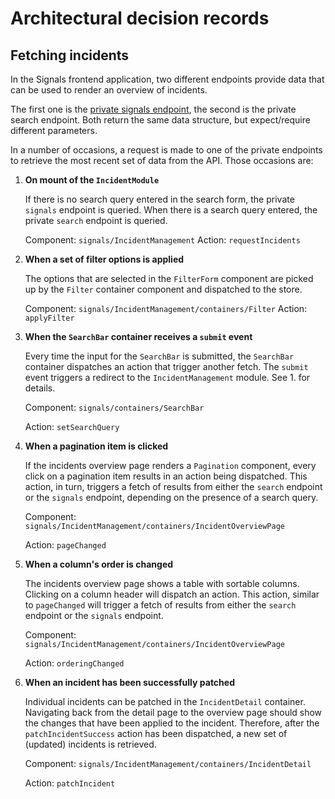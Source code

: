 # Architectural decision records

## Fetching incidents

In the Signals frontend application, two different endpoints provide data that can be used to render an overview of incidents.

The first one is the [private signals endpoint](https://api.data.amsterdam.nl/api/swagger/?url=/signals/swagger/openapi.yaml#/default/get_signals_v1_private_signals_), the second is the private search endpoint. Both return the same data structure, but expect/require different parameters.

In a number of occasions, a request is made to one of the private endpoints to retrieve the most recent set of data from the API.  Those occasions are:

1. **On mount of the `IncidentModule`**

   If there is no search query entered in the search form, the private `signals` endpoint is queried. When there is a search query entered, the private `search` endpoint is queried.

   Component: `signals/IncidentManagement`
   Action: `requestIncidents`

2. **When a set of filter options is applied**

   The options that are selected in the `FilterForm` component are picked up by the `Filter` container component and dispatched to the store.

   Component: `signals/IncidentManagement/containers/Filter`
   Action: `applyFilter`

3. **When the `SearchBar` container receives a `submit` event**

   Every time the input for the `SearchBar` is submitted, the `SearchBar` container dispatches an action that trigger another fetch. The `submit` event triggers a redirect to the `IncidentManagement` module. See 1. for details.

   Component: `signals/containers/SearchBar`
   
   Action: `setSearchQuery`

4. **When a pagination item is clicked**

   If the incidents overview page renders a `Pagination` component, every click on a pagination item results in an action being dispatched. This action, in turn, triggers a fetch of results from either the `search` endpoint or the `signals` endpoint, depending on the presence of a search query.

   Component: `signals/IncidentManagement/containers/IncidentOverviewPage`
   
   Action: `pageChanged`

5. **When a column's order is changed**

   The incidents overview page shows a table with sortable columns. Clicking on a column header will dispatch an action. This action, similar to `pageChanged` will trigger a fetch of results from either the `search` endpoint or the `signals` endpoint.

   Component: `signals/IncidentManagement/containers/IncidentOverviewPage`
   
   Action: `orderingChanged`

6. **When an incident has been successfully patched**

   Individual incidents can be patched in the `IncidentDetail` container. Navigating back from the detail page to the overview page should show the changes that have been applied to the incident. Therefore, after the `patchIncidentSuccess` action has been dispatched, a new set of (updated) incidents is retrieved.

   Component: `signals/IncidentManagement/containers/IncidentDetail`
   
   Action: `patchIncident`
